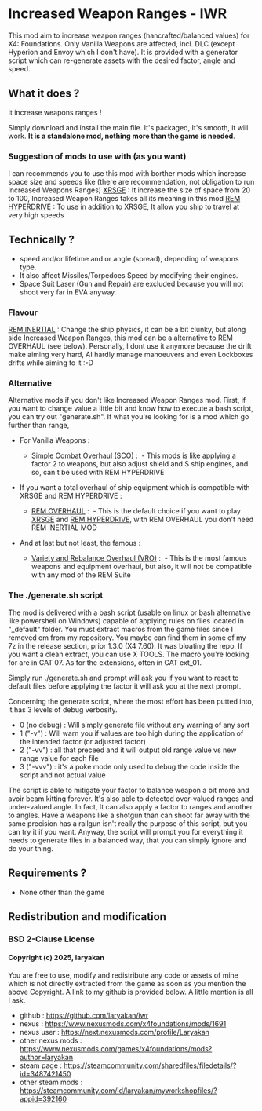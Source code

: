 # Increased Weapon Ranges - IWR
This mod aim to increase weapon ranges (hancrafted/balanced values) for X4: Foundations.
Only Vanilla Weapons are affected, incl. DLC (except Hyperion and Envoy which I don't have).
It is provided with a generator script which can re-generate assets with the desired factor, angle and speed.

## What it does ?
It increase weapons ranges !

Simply download and install the main file. It's packaged, It's smooth, it will work. **It is a standalone mod, nothing more than the game is needed**.

### Suggestion of mods to use with (as you want)
I can  recommends you to use this mod with borther mods which increase space size and speeds like (there are recommendation, not obligation to run Increased Weapons Ranges)
[XRSGE](https://www.nexusmods.com/x4foundations/mods/1140) : It increase the size of space from 20 to 100, Increased Weapon Ranges takes all its meaning in this mod
[REM HYPERDRIVE](https://www.nexusmods.com/x4foundations/mods/1572) : To use in addition to XRSGE, It allow you ship to travel at very high speeds

## Technically ?
- <bullet> speed and/or lifetime and or angle (spread), depending of weapons type.
- It also affect Missiles/Torpedoes Speed by modifying their engines.
- Space Suit Laser (Gun and Repair) are excluded because you will not shoot very far in EVA anyway.

### Flavour
[REM INERTIAL](https://www.nexusmods.com/x4foundations/mods/1328) : Change the ship physics, it can be a bit clunky, but along side Increased Weapon Ranges, this mod can be a alternative to REM OVERHAUL (see below). Personally, I dont use it anymore because the drift make aiming very hard, AI hardly manage manoeuvers and even Lockboxes drifts while aiming to it :-D

### Alternative
Alternative mods if you don't like Increased Weapon Ranges mod.
First, if you want to change value a little bit and know how to execute a bash script, you can try out "generate.sh".
If what you're looking for is a mod which go further than range,

- For Vanilla Weapons :
	- [Simple Combat Overhaul (SCO)﻿﻿](https://www.nexusmods.com/x4foundations/mods/750) : 
﻿﻿		- This mods is like applying a factor 2 to weapons, but also adjust shield and S ship engines, and so, can't be used with REM HYPERDRIVE

- If you want a total overhaul of ship equipment which is compatible with XRSGE and REM HYPERDRIVE :
	- [REM OVERHAUL﻿](https://www.nexusmods.com/x4foundations/mods/848) :
﻿﻿		- This is the default choice if you want to play [XRSGE](https://www.nexusmods.com/x4foundations/mods/1140) and [REM HYPERDRIVE](https://www.nexusmods.com/x4foundations/mods/1572), with REM OVERHAUL﻿ you don't need REM INERTIAL MOD

- And at last but not least, the famous :
	- [Variety and Rebalance Overhaul (VRO)](https://www.nexusmods.com/x4foundations/mods/305)﻿ :
﻿﻿		- This is the most famous weapons and equipment overhaul, but also, it will not be compatible with any mod of the REM Suite

### The ./generate.sh script
The mod is delivered with a bash script (usable on linux or bash alternative like powershell on Windows) capable of applying rules on files located in "_default" folder. 
You must extract macros from the game files since I removed em from my repository. You maybe can find them in some of my 7z in the release section, prior 1.3.0 (X4 7.60).
It was bloating the repo. If you want a clean extract, you can use X TOOLS. The macro you're looking for are in CAT 07. As for the extensions, often in CAT ext_01.

Simply run ./generate.sh and prompt will ask you if you want to reset to default files before applying the factor it will ask you at the next prompt.

Concerning the generate script, where the most effort has been putted into, it has 3 levels of debug verbosity.
- 0 (no debug) : Will simply generate file without any warning of any sort
- 1 ("-v") : Will warn you if values are too high during the application of the intended factor (or adjusted factor)
- 2 ("-vv") : all that preceed and it will output old range value vs new range value for each file
- 3 ("-vvv") : it's a poke mode only used to debug the code inside the script and not actual value

The script is able to mitigate your factor to balance weapon a bit more and avoir beam kitting forever.
It's also able to detected over-valued ranges and under-valued angle. In fact, It can also apply a factor to ranges and another to angles.
Have a weapons like a shotgun than can shoot far away with the same precision has a railgun isn't really the purpose of this script, but you can try it if you want.
Anyway, the script will prompt you for everything it needs to generate files in a balanced way, that you can simply ignore and do your thing.

## Requirements ?
- None other than the game

## Redistribution and modification

### BSD 2-Clause License

#### Copyright (c) 2025, laryakan

You are free to use, modify and redistribute any code or assets of mine which is not directly extracted from the game as soon as you mention the above Copyright.
A link to my github is provided below. A little mention is all I ask.

- github : https://github.com/laryakan/iwr
- nexus : https://www.nexusmods.com/x4foundations/mods/1691
- nexus user : https://next.nexusmods.com/profile/Laryakan
- other nexus mods : https://www.nexusmods.com/games/x4foundations/mods?author=laryakan
- steam page : https://steamcommunity.com/sharedfiles/filedetails/?id=3487421450
- other steam mods : https://steamcommunity.com/id/laryakan/myworkshopfiles/?appid=392160

